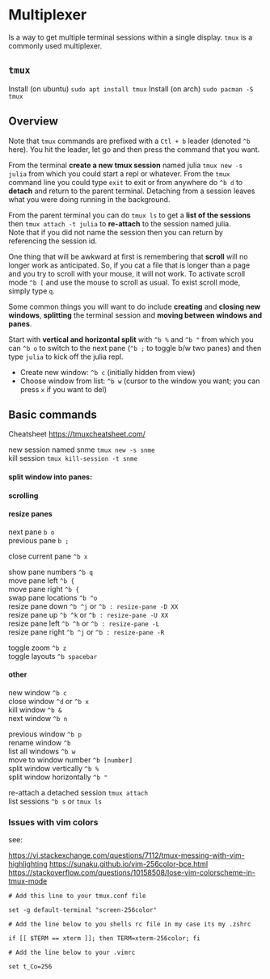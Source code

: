 # Multiplexer

Is a way to get multiple terminal sessions within a single display. 
`tmux` is a commonly used multiplexer.

## `tmux`

Install (on ubuntu) `sudo apt install tmux`
Install (on arch) `sudo pacman -S tmux`

## Overview

Note that `tmux` commands are prefixed with a `Ctl + b` leader (denoted `^b` here). 
You hit the leader, let go and then press the command that you want. 

From the terminal **create a new tmux session** named julia `tmux new -s julia` from which you could start a repl or whatever.
From the `tmux` command line you could type `exit` to exit or from anywhere do `^b d` to **detach** and return to the parent terminal.
Detaching from a session leaves what you were doing running in the background.  

From the parent terminal you can do `tmux ls` to get a **list of the sessions** then `tmux attach -t julia` to **re-attach** to the session named julia.  
Note that if you did not name the session then you can return by referencing the session id.  

One thing that will be awkward at first is remembering that **scroll** will no longer work as anticipated.
So, if you cat a file that is longer than a page and you try to scroll with your mouse, it will not work.
To activate scroll mode	`^b [` and use the mouse to scroll as usual.
To exist scroll mode, simply type `q`.

Some common things you will want to do include **creating** and **closing new windows**, **splitting** the terminal session and **moving between windows and panes**.

Start with **vertical and horizontal split** with `^b %`  and `^b "` from which you can `^b o` to switch to the next pane (`^b ;` to toggle b/w two panes) and then type `julia` to kick off the julia repl.



+ Create new window:  `^b c`   (initially hidden from view)
+ Choose window from list: `^b w` (cursor to the window you want; you can press `x` if you want to del)





## Basic commands

Cheatsheet https://tmuxcheatsheet.com/



new session named snme        `tmux new -s snme`  
kill session                  `tmux kill-session -t snme`   

#### split window into panes:

 

#### scrolling

   

#### resize panes

next pane	                  `b o`   
previous pane	              `b ;`   
  
close current pane            `^b x`       

show pane numbers	          `^b q`    
move pane left	              `^b {`    
move pane right	              `^b {`    
swap pane locations	          `^b ^o`    
resize pane down	          `^b ^j` or `^b : resize-pane -D XX`    
resize pane up	              `^b ^k` or `^b : resize-pane -U XX`    
resize pane left	          `^b ^h` or `^b : resize-pane -L`    
resize pane right	          `^b ^j` or `^b : resize-pane -R`    

toggle zoom                   `^b z`    
toggle layouts                `^b spacebar`    

#### other

new window	                  `^b c`     
close window                  `^d` or `^b x`     
kill window	                  `^b &`    
next window	                  `^b n`    

previous window	              `^b p`   
rename window	              `^b`    
list all windows	          `^b w`     
move to window number	      `^b [number]`     
split window vertically	      `^b %`    
split window horizontally	  `^b "`    

re-attach a detached session  `tmux attach`    
list sessions                 `^b s` or `tmux ls`  

### Issues with vim colors

see:

https://vi.stackexchange.com/questions/7112/tmux-messing-with-vim-highlighting
https://sunaku.github.io/vim-256color-bce.html
https://stackoverflow.com/questions/10158508/lose-vim-colorscheme-in-tmux-mode


```
# Add this line to your tmux.conf file

set -g default-terminal "screen-256color"

# Add the line below to you shells rc file in my case its my .zshrc

if [[ $TERM == xterm ]]; then TERM=xterm-256color; fi 

# Add the line below to your .vimrc

set t_Co=256

```
